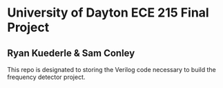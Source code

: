 # University of Dayton ECE 215 Final Project
## Ryan Kuederle & Sam Conley

This repo is designated to storing the Verilog code necessary to build the frequency detector project.
